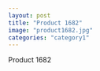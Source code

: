 ```yaml
---
layout: post
title: "Product 1682"
image: "product1682.jpg"
categories: "category1"
---
```

Product 1682
